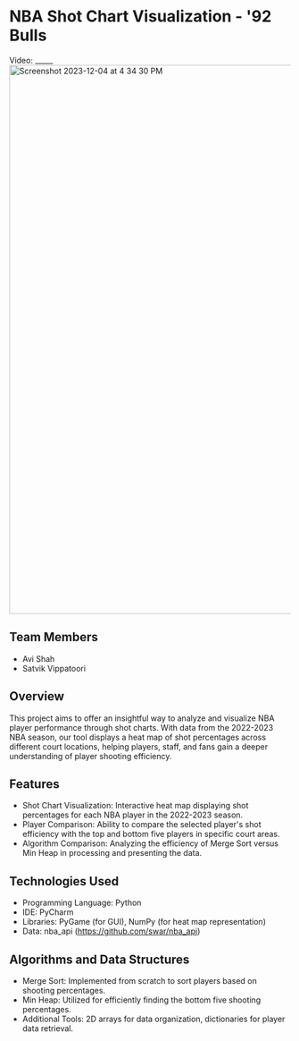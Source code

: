 # NBA Shot Chart Visualization - '92 Bulls

Video: _____
<img width="982" alt="Screenshot 2023-12-04 at 4 34 30 PM" src="https://github.com/avishah3/DSA-final-project/assets/115107522/d0b20772-2185-43dd-9f52-3c9d70d799e3">

## Team Members
- Avi Shah
- Satvik Vippatoori

## Overview
This project aims to offer an insightful way to analyze and visualize NBA player performance through shot charts. With data from the 2022-2023 NBA season, our tool displays a heat map of shot percentages across different court locations, helping players, staff, and fans gain a deeper understanding of player shooting efficiency.

## Features
- Shot Chart Visualization: Interactive heat map displaying shot percentages for each NBA player in the 2022-2023 season.
- Player Comparison: Ability to compare the selected player's shot efficiency with the top and bottom five players in specific court areas.
- Algorithm Comparison: Analyzing the efficiency of Merge Sort versus Min Heap in processing and presenting the data.

## Technologies Used
- Programming Language: Python
- IDE: PyCharm
- Libraries: PyGame (for GUI), NumPy (for heat map representation)
- Data: nba_api (https://github.com/swar/nba_api)

## Algorithms and Data Structures
- Merge Sort: Implemented from scratch to sort players based on shooting percentages.
- Min Heap: Utilized for efficiently finding the bottom five shooting percentages.
- Additional Tools: 2D arrays for data organization, dictionaries for player data retrieval.
